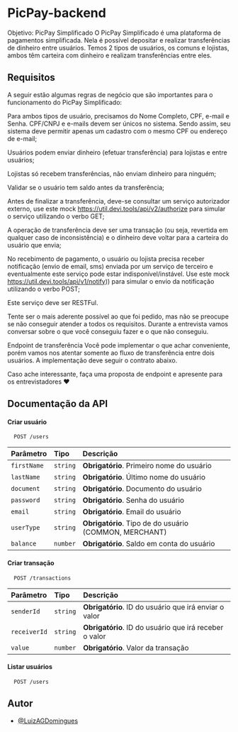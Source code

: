 # PicPay-backend
Objetivo: PicPay Simplificado O PicPay Simplificado é uma plataforma de pagamentos simplificada. Nela é possível depositar e realizar transferências de dinheiro entre usuários. Temos 2 tipos de usuários, os comuns e lojistas, ambos têm carteira com dinheiro e realizam transferências entre eles.

## Requisitos
A seguir estão algumas regras de negócio que são importantes para o funcionamento do PicPay Simplificado:

Para ambos tipos de usuário, precisamos do Nome Completo, CPF, e-mail e Senha. CPF/CNPJ e e-mails devem ser únicos no sistema. Sendo assim, seu sistema deve permitir apenas um cadastro com o mesmo CPF ou endereço de e-mail;

Usuários podem enviar dinheiro (efetuar transferência) para lojistas e entre usuários;

Lojistas só recebem transferências, não enviam dinheiro para ninguém;

Validar se o usuário tem saldo antes da transferência;

Antes de finalizar a transferência, deve-se consultar um serviço autorizador externo, use este mock https://util.devi.tools/api/v2/authorize para simular o serviço utilizando o verbo GET;

A operação de transferência deve ser uma transação (ou seja, revertida em qualquer caso de inconsistência) e o dinheiro deve voltar para a carteira do usuário que envia;

No recebimento de pagamento, o usuário ou lojista precisa receber notificação (envio de email, sms) enviada por um serviço de terceiro e eventualmente este serviço pode estar indisponível/instável. Use este mock https://util.devi.tools/api/v1/notify)) para simular o envio da notificação utilizando o verbo POST;

Este serviço deve ser RESTFul.

Tente ser o mais aderente possível ao que foi pedido, mas não se preocupe se não conseguir atender a todos os requisitos. Durante a entrevista vamos conversar sobre o que você conseguiu fazer e o que não conseguiu.

Endpoint de transferência
Você pode implementar o que achar conveniente, porém vamos nos atentar somente ao fluxo de transferência entre dois usuários. A implementação deve seguir o contrato abaixo.

Caso ache interessante, faça uma proposta de endpoint e apresente para os entrevistadores ❤️

## Documentação da API

#### Criar usuário

```http
  POST /users
```

| Parâmetro   | Tipo       | Descrição                           |
| :---------- | :--------- | :---------------------------------- |
| `firstName` | `string` | **Obrigatório**. Primeiro nome do usuário |
| `lastName` | `string` | **Obrigatório**. Último nome do usuário |
| `document` | `string` | **Obrigatório**. Documento do usuário |
| `password` | `string` | **Obrigatório**. Senha do usuário |
| `email` | `string` | **Obrigatório**. Email do usuário |
| `userType` | `string` | **Obrigatório**. Tipo de do usuário (COMMON, MERCHANT) |
| `balance` | `number` | **Obrigatório**. Saldo em conta do usuário |

#### Criar transação

```http
  POST /transactions
```

| Parâmetro   | Tipo       | Descrição                           |
| :---------- | :--------- | :---------------------------------- |
| `senderId` | `string` | **Obrigatório**. ID do usuário que irá enviar o valor |
| `receiverId` | `string` | **Obrigatório**. ID do usuário que irá receber o valor |
| `value` | `number` | **Obrigatório**. Valor da transação |

#### Listar usuários

```http
  POST /users
```


## Autor

- [@LuizAGDomingues](https://github.com/LuizAGDomingues)

